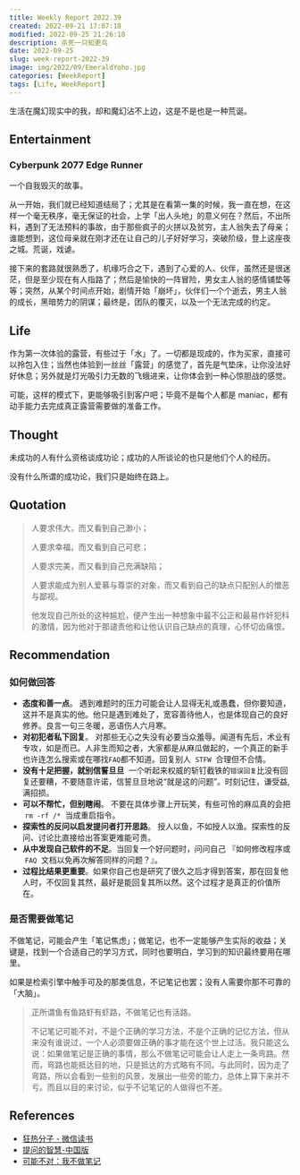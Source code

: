 ```yaml
---
title: Weekly Report 2022.39
created: 2022-09-21 17:07:18
modified: 2022-09-25 21:26:18
description: 杀死一只知更鸟
date: 2022-09-25
slug: week-report-2022-39
image: img/2022/09/EmeraldYoho.jpg
categories: [WeekReport]
tags: [Life, WeekReport]
---
```


生活在魔幻现实中的我，却和魔幻沾不上边，这是不是也是一种荒诞。

## Entertainment

### Cyberpunk 2077 Edge Runner

一个自我毁灭的故事。

从一开始，我们就已经知道结局了；尤其是在看第一集的时候，我一直在想，在这样一个毫无秩序，毫无保证的社会，上学「出人头地」的意义何在？然后，不出所料，遇到了无法预料的事故，由于那些疯子的火拼以及贫穷，主人翁失去了母亲；谁能想到，这位母亲就在刚才还在让自己的儿子好好学习，突破阶级，登上这座夜之城。荒诞，戏谑。

接下来的套路就很熟悉了，机缘巧合之下，遇到了心爱的人、伙伴，虽然还是很迷茫，但是至少现在有人指路了；然后是愉快的一阵冒险，男女主人翁的感情铺垫等等；突然，从某个时间点开始，剧情开始「崩坏」，伙伴们一个个逝去，男主人翁的成长，黑暗势力的阴谋；最终是，团队的覆灭，以及一个无法完成的约定。

## Life

作为第一次体验的露营，有些过于「水」了。一切都是现成的，作为买家，直接可以拎包入住；当然也体验到一丝丝「露营」的感觉了，首先是气垫床，让你没法好好休息；另外就是灯光吸引力无数的飞蛾进来，让你体会到一种心惊胆战的感觉。

可能，这样的模式下，更能够吸引到客户吧；毕竟不是每个人都是 maniac，都有动手能力去完成真正露营需要做的准备工作。

## Thought

未成功的人有什么资格谈成功论；成功的人所谈论的也只是他们个人的经历。

没有什么所谓的成功论，我们只是始终在路上。

## Quotation

> 人要求伟大，而又看到自己渺小；
>
> 人要求幸福，而又看到自己可悲；
>
> 人要求完美，而又看到自己充满缺陷；
>
> 人要求能成为别人爱慕与尊崇的对象，而又看到自己的缺点只配别人的憎恶与鄙视。
>
> 他发现自己所处的这种尴尬，便产生出一种想象中最不公正和最易作奸犯科的激情，因为他对于那谴责他和让他认识自己缺点的真理，心怀切齿痛恨。

## Recommendation

### 如何做回答

- **态度和善一点**。 遇到难题时的压力可能会让人显得无礼或愚蠢，但你要知道，这并不是真实的他。他只是遇到难处了，宽容善待他人，也是体现自己的良好修养。良言一句三冬暖，恶语伤人六月寒。
- **对初犯者私下回复**。 对那些无心之失没有必要当众羞辱。闻道有先后，术业有专攻，如是而已。人非生而知之者，大家都是从麻瓜做起的，一个真正的新手也许连怎么搜索或在哪找`FAQ`都不知道。回复别人  `STFW`  合理但不合情。
- **没有十足把握，就别信誓旦旦**  一个听起来权威的斩钉截铁的`错误回复`比没有回复还要糟，不要随意许诺，信誓旦旦地说“就是这的问题”。时刻记住，谦受益,满招损。
- **可以不帮忙，但别瞎闹**。 不要在具体步骤上开玩笑，有些可怜的麻瓜真的会把  `rm -rf /*`  当成重启指令。
- **探索性的反问以启发提问者打开思路**。 授人以鱼，不如授人以渔。探索性的反问、讨论比直接给出答案更难能可贵。
- **从中发现自己软件的不足**。当回复一个好问题时，问问自己 『如何修改程序或  `FAQ`  文档以免再次解答同样的问题？』。
- **过程比结果更重要**。如果你自己也是研究了很久之后才得到答案，那在回复他人时，不仅回复其然，最好是能回复其所以然。这个过程才是真正的价值所在。

### 是否需要做笔记

不做笔记，可能会产生「笔记焦虑」；做笔记，也不一定能够产生实际的收益；关键是，找到一个合适自己的学习方式，同时也要明白，学习到的知识最终要用在哪里。

如果是检索引擎中触手可及的那类信息，不记笔记也罢；没有人需要你那不可靠的「大脑」。

> 正所谓鱼有鱼路虾有虾路，不做笔记也有活路。
>
> 不记笔记可能不对，不是个正确的学习方法，不是个正确的记忆方法，但从来没有谁说过，一个人必须要做正确的事才能在这个世上过活。我只能这么说：如果做笔记是正确的事情，那么不做笔记可能会让人走上一条弯路。然而，弯路也能抵达目的地，只是抵达的方式略有不同。与此同时，因为走了弯路，所以会看到一些别的风景，发展出一些旁的能力，总体上算下来并不亏。而且以目的来讨论，似乎不记笔记的人做得也不差。

## References

- [狂热分子 - 微信读书](https://weread.qq.com/web/bookDetail/15f324b0813ab70a4g016168)
- [提问的智慧-中国版](https://mp.weixin.qq.com/s/q461so9lWk4FKJGZ-p7Vcg)
- [可能不对：我不做笔记](https://mp.weixin.qq.com/s/bXr0Bl2x22LV3KbsIhrygw)

